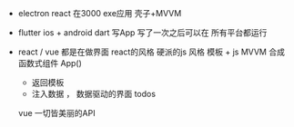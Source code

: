- electron react 在3000
  exe应用 壳子+MVVM
- flutter ios + android
  dart  写App
  写了一次之后可以在 所有平台都运行

- react / vue 都是在做界面
  react的风格 硬派的js 风格
  模板 + js MVVM 合成
  函数式组件 App()
  - 返回模板
  - 注入数据 ， 数据驱动的界面
    todos
    
  vue 一切皆美丽的API